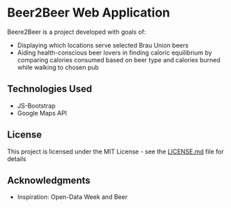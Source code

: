 # Beer2Beer Web Application

Beere2Beer is a project developed with goals of:
* Displaying which locations serve selected Brau Union beers<br/>
* Aiding health-conscious beer lovers in finding caloric equilibrium by comparing calories consumed based on beer type and calories burned while walking to chosen pub<br/>


## Technologies Used
* JS-Bootstrap<br/>
* Google Maps API<br/>


## License

This project is licensed under the MIT License - see the [LICENSE.md](LICENSE.md) file for details

## Acknowledgments

* Inspiration: Open-Data Week and Beer

